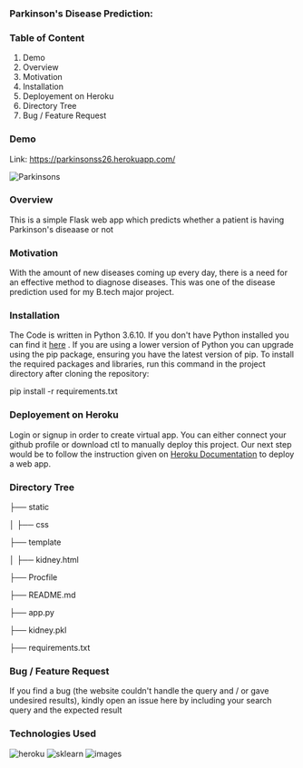 ### Parkinson's Disease Prediction:

### Table of Content
1. Demo
2. Overview
3. Motivation
4. Installation
5. Deployement on Heroku
6. Directory Tree
7. Bug / Feature Request

### Demo

Link: https://parkinsonss26.herokuapp.com/

![Parkinsons](https://user-images.githubusercontent.com/36689965/120913390-8b650b00-c6b4-11eb-8169-bb294397751d.JPG)


### Overview

This is a simple Flask web app which predicts whether a patient is having Parkinson's diseaase or not 

### Motivation

With the amount of new diseases coming up every day, there is a need for an effective method to diagnose diseases.  This was one of the disease prediction used for my B.tech major project. 

### Installation

The Code is written in Python 3.6.10. If you don't have Python installed you can find it [here](https://www.python.org) . If you are using a lower version of Python you can upgrade using the pip package, ensuring you have the latest version of pip. To install the required packages and libraries, run this command in the project directory after cloning the repository:


pip install -r requirements.txt

### Deployement on Heroku

Login or signup in order to create virtual app. You can either connect your github profile or download ctl to manually deploy this project.
Our next step would be to follow the instruction given on [Heroku Documentation](https://devcenter.heroku.com/articles/getting-started-with-python)  to deploy a web app.


### Directory Tree

├── static 

 │   ├── css
 
├── template

 │   ├── kidney.html
 
├── Procfile

├── README.md

├── app.py 

├── kidney.pkl

├── requirements.txt
 

### Bug / Feature Request
If you find a bug (the website couldn't handle the query and / or gave undesired results), kindly open an issue here by including your search query and the expected result 

### Technologies Used


![heroku](https://user-images.githubusercontent.com/36689965/117563393-2ae9aa80-b0c3-11eb-9731-2c681ca645d6.png) ![sklearn](https://user-images.githubusercontent.com/36689965/117563487-e1e62600-b0c3-11eb-83bb-e6cb104408f2.png)
![images](https://user-images.githubusercontent.com/36689965/120913442-de3ec280-c6b4-11eb-82ec-8abcfc060b13.jpg)

